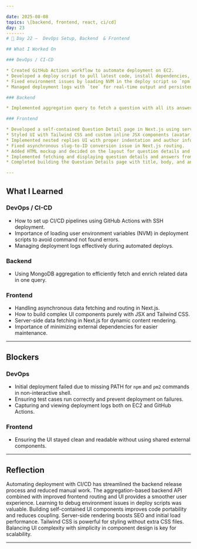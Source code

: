 ```yaml
---

date: 2025-08-08
topics: \[backend, frontend, react, ci/cd]
day: 23
-------
# 📘 Day 22 –  DevOps Setup, Backend  & Frontend 

## What I Worked On

### DevOps / CI-CD

* Created GitHub Actions workflow to automate deployment on EC2.
* Developed a deploy script to pull latest code, install dependencies, run tests, and reload app using PM2.
* Fixed environment issues by loading NVM in the deploy script so `npm` and `pm2` commands work properly.
* Managed deployment logs with `tee` for real-time output and persistent logging.

### Backend

* Implemented aggregation query to fetch a question with all its answers, including likes, `isLiked`, and `isOwner` flags for each answer.

### Frontend

* Developed a self-contained Question Detail page in Next.js using server-side rendering.
* Styled UI with Tailwind CSS and custom inline JSX components (avatar, badges, buttons).
* Implemented nested replies UI with proper indentation and author info.
* Fixed asynchronous slug-to-ID conversion issue in Next.js routing.
* Added HTML mockup and decided on the layout for question details and answers section.
* Implemented fetching and displaying question details and answers from the backend API.
* Completed building the Question Details page with title, body, and answers displayed in a flat list.

---
```


## What I Learned

### DevOps / CI-CD

* How to set up CI/CD pipelines using GitHub Actions with SSH deployment.
* Importance of loading user environment variables (NVM) in deployment scripts to avoid command not found errors.
* Managing deployment logs effectively during automated deploys.

### Backend

* Using MongoDB aggregation to efficiently fetch and enrich related data in one query.

### Frontend

* Handling asynchronous data fetching and routing in Next.js.
* How to build complex UI components purely with JSX and Tailwind CSS.
* Server-side data fetching in Next.js for dynamic content rendering.
* Importance of minimizing external dependencies for easier maintenance.

---

## Blockers

### DevOps

* Initial deployment failed due to missing PATH for `npm` and `pm2` commands in non-interactive shell.
* Ensuring test cases run correctly and prevent deployment on failures.
* Capturing and viewing deployment logs both on EC2 and GitHub Actions.

### Frontend

* Ensuring the UI stayed clean and readable without using shared external components.

---

## Reflection

Automating deployment with CI/CD has streamlined the backend release process and reduced manual work. The aggregation-based backend API combined with improved frontend routing and UI provides a smoother user experience. Learning to debug environment issues in deploy scripts was valuable. Building self-contained UI components improves code portability and reduces coupling. Server-side rendering boosts SEO and initial load performance. Tailwind CSS is powerful for styling without extra CSS files. Balancing UI complexity with simplicity in component design is key for scalability.

---
